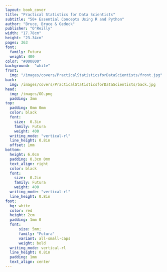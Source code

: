 ```yaml
---
layout: book_cover
title: "Practical Statistics for Data Scientists"
subtitle: "50+ Essential Concepts Using R and Python"
author: "Bruce, Bruce & Gedeck"
publisher: "O'Reilly"
width: "17.78cm"
height: "23.34cm"
pages: 363
font:
  family: Futura
  weight: 400
color: "#000000"
background:  "white"
front:
  img: "/images/covers/PracticalStatisticsforDataScientists/front.jpg"
back:
  img: /images/covers/PracticalStatisticsforDataScientists/back.jpg
head:
  img: /images/OO.png
  padding: 3mm
top:
  padding: 0mm 0mm
  color: black
  font:
    size:  0.3in
    family: Futura
    weight: 400
  writing_mode: "vertical-rl"
  line_height: 0.8in
  offset: 1mm
bottom:
  height: 6.0cm
  padding: 0.3cm 0mm
  text_align: right
  color: black
  font:
    size:  0.2in
    family: Futura
    weight: 400
  writing_mode: "vertical-rl"
  line_height: 0.8in
foot:
  bg: white
  color: red
  height: 2cm
  padding: 1mm 0
  font:
      size: 5mm;
      family: "Futura"
      variant: all-small-caps
      weight: bold
  writing_mode: vertical-rl
  line_height: 0.8in
  padding: 1mm
  text_align: center
---
```

